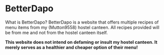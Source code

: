 # BetterDapo

What is BetterDapo? BetterDapo is a website that offers multiple recipes of menu items from my (Mutton9558) hostel canteen.
All recipes provided will be from me and not from the hostel canteen itself.

<p style="font-weight:bold;">This website does not intend on defaming or insult my hostel canteen. It merely serves as a healthier and cheaper option of their menu!</p>
